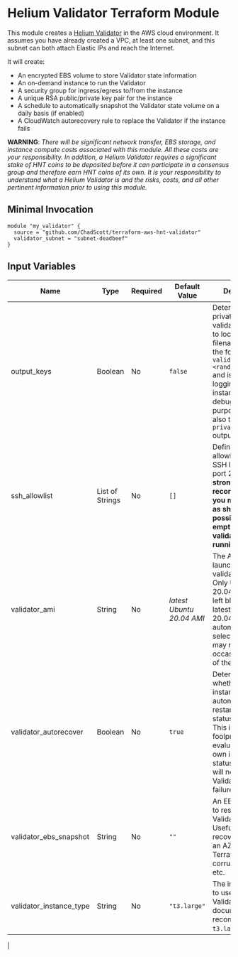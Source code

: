 # Helium Validator Terraform Module

This module creates a [Helium Validator](https://docs.helium.com/mine-hnt/validators) in the AWS cloud environment. It assumes you have already created a VPC, at least one subnet, and this subnet can both attach Elastic IPs and reach the Internet.

It will create:
* An encrypted EBS volume to store Validator state information
* An on-demand instance to run the Validator
* A security group for ingress/egress to/from the instance
* A unique RSA public/private key pair for the instance
* A schedule to automatically snapshot the Validator state volume on a daily basis (if enabled)
* A CloudWatch autorecovery rule to replace the Validator if the instance fails

**WARNING**: *There will be significant network transfer, EBS storage, and instance compute costs associated with this module. All these costs are your responsibility. In addition, a Helium Validator requires a significant stake of HNT coins to be deposited before it can participate in a consensus group and therefore earn HNT coins of its own. It is your responsibility to understand what a Helium Validator is and the risks, costs, and all other pertinent information prior to using this module.*

## Minimal Invocation
```
module "my_validator" {
  source = "github.com/ChadScott/terraform-aws-hnt-validator"
  validator_subnet = "subnet-deadbeef"
}
```

## Input Variables
|Name|Type|Required|Default Value|Description|
|-|-|-|-|-|
|output_keys|Boolean|No|`false`|Determines if the private key for the validator is output to local disk. The filename will take the form `validator-<random_hash>.key` and is useful for logging into the instance for debugging purposes. See also the `private_key` output, below.|
|ssh_allowlist|List of Strings|No|`[]`|Defines the allowlist for the SSH listener on port 22. **It is strongly recommended you make this list as short as possible, ideally empty, while the validator is running.**|
|validator_ami|String|No|*latest Ubuntu 20.04 AMI*|The AMI used to launch the validator instance. Only Ubuntu 20.04 is tested. If left blank, the latest Ubuntu 20.04 AMI will be automatically selected, which may result in an occasional restart of the Validator.|
|validator_autorecover|Boolean|No|`true`|Determines whether the instance will be automatically restarted when a status check fails. This is not foolproof and only evaluates AWS' own internal status checks. It will not detect a Validator software failure.|
|validator_ebs_snapshot|String|No|`""`|An EBS snapshot to restore into the Validator volume. Useful for recovering from an AZ failure, Terraform state corruption issue, etc.|
|validator_instance_type|String|No|`"t3.large"`|The instance type to use for the Validator. The documentation recommends a `t3.large` or better.|
|
